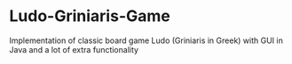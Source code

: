 # Ludo-Griniaris-Game
Implementation of classic board game Ludo (Griniaris in Greek) with GUI in Java and a lot of extra functionality
